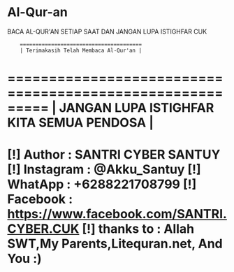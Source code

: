 # Al-Qur-an
BACA AL-QUR'AN SETIAP SAAT DAN JANGAN LUPA ISTIGHFAR CUK
        
        =======================================
        | Terimakasih Telah Membaca Al-Qur'an |
=========================================================
     |  JANGAN LUPA ISTIGHFAR KITA SEMUA PENDOSA  |
=========================================================
[!] Author     : SANTRI CYBER SANTUY
[!] Instagram  : @Akku_Santuy
[!] WhatApp    : +6288221708799
[!] Facebook   : https://www.facebook.com/SANTRI.CYBER.CUK
[!] thanks to  : Allah SWT,My Parents,Litequran.net, And You :)
=========================================================

